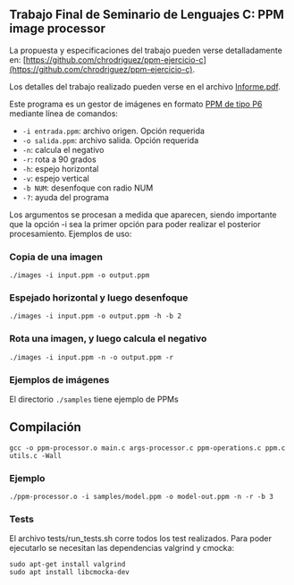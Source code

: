 ## Trabajo Final de Seminario de Lenguajes C: PPM image processor

La propuesta y especificaciones del trabajo pueden verse detalladamente en: [https://github.com/chrodriguez/ppm-ejercicio-c](https://github.com/chrodriguez/ppm-ejercicio-c).

Los detalles del trabajo realizado pueden verse en el archivo [Informe.pdf](Informe.pdf).

Este programa es un gestor de imágenes en formato [PPM de tipo P6](http://netpbm.sourceforge.net/doc/ppm.html)
mediante línea de comandos:

* `-i entrada.ppm`: archivo origen. Opción requerida
* `-o salida.ppm`: archivo salida. Opción requerida
* `-n`: calcula el negativo
* `-r`: rota a 90 grados
* `-h`: espejo horizontal
* `-v`: espejo vertical
* `-b NUM`: desenfoque con radio NUM
* `-?`: ayuda del programa

Los argumentos se procesan a medida que aparecen, siendo importante que
la opción -i sea la primer opción para poder realizar el posterior procesamiento.
Ejemplos de uso:

### Copia de una imagen

```
./images -i input.ppm -o output.ppm
```

###  Espejado horizontal y luego desenfoque

```
./images -i input.ppm -o output.ppm -h -b 2
```

### Rota una imagen, y luego calcula el negativo

```
./images -i input.ppm -n -o output.ppm -r
```

### Ejemplos de imágenes

El directorio `./samples` tiene ejemplo de PPMs

## Compilación

```
gcc -o ppm-processor.o main.c args-processor.c ppm-operations.c ppm.c utils.c -Wall
```

### Ejemplo

```
./ppm-processor.o -i samples/model.ppm -o model-out.ppm -n -r -b 3
```

### Tests
El archivo tests/run_tests.sh corre todos los test realizados. Para poder ejecutarlo se necesitan las
dependencias valgrind y cmocka:

```
sudo apt-get install valgrind
sudo apt install libcmocka-dev
```
